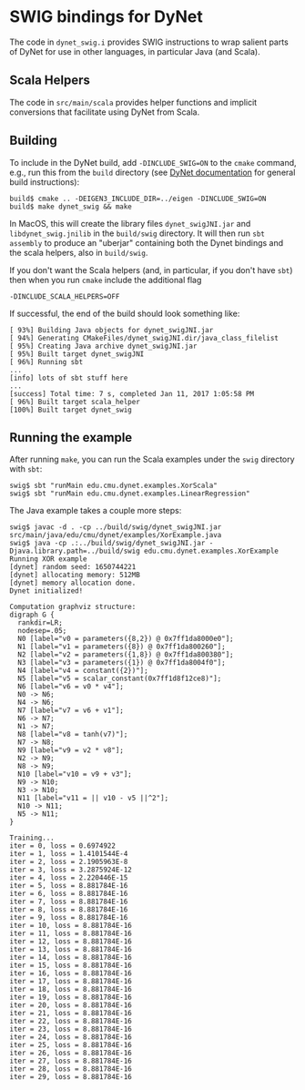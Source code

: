 # SWIG bindings for DyNet

The code in `dynet_swig.i` provides SWIG instructions to wrap salient parts of DyNet for use
in other languages, in particular Java (and Scala).

## Scala Helpers

The code in `src/main/scala` provides helper functions and implicit conversions that 
facilitate using DyNet from Scala.

## Building

To include in the DyNet build, add `-DINCLUDE_SWIG=ON` to the `cmake` command, e.g., run this from
the `build` directory (see [DyNet documentation](http://dynet.readthedocs.io/en/latest/install.html) for general build instructions):

```
build$ cmake .. -DEIGEN3_INCLUDE_DIR=../eigen -DINCLUDE_SWIG=ON
build$ make dynet_swig && make
```

In MacOS, this will create the library files `dynet_swigJNI.jar` and `libdynet_swig.jnilib` in the `build/swig` directory. 
It will then run `sbt assembly` to produce an "uberjar" containing 
both the Dynet bindings and the scala helpers, also in `build/swig`.

If you don't want the Scala helpers (and, in particular, if you
don't have `sbt`) then when you run `cmake` include the additional flag

```
-DINCLUDE_SCALA_HELPERS=OFF
```

If successful, the end of the build should look something like:

```
[ 93%] Building Java objects for dynet_swigJNI.jar
[ 94%] Generating CMakeFiles/dynet_swigJNI.dir/java_class_filelist
[ 95%] Creating Java archive dynet_swigJNI.jar
[ 95%] Built target dynet_swigJNI
[ 96%] Running sbt
...
[info] lots of sbt stuff here
...
[success] Total time: 7 s, completed Jan 11, 2017 1:05:58 PM
[ 96%] Built target scala_helper
[100%] Built target dynet_swig
```

## Running the example

After running `make`, you can run the Scala examples under the `swig` directory with `sbt`:

```
swig$ sbt "runMain edu.cmu.dynet.examples.XorScala"
swig$ sbt "runMain edu.cmu.dynet.examples.LinearRegression"
```

The Java example takes a couple more steps:

```
swig$ javac -d . -cp ../build/swig/dynet_swigJNI.jar src/main/java/edu/cmu/dynet/examples/XorExample.java
swig$ java -cp .:../build/swig/dynet_swigJNI.jar -Djava.library.path=../build/swig edu.cmu.dynet.examples.XorExample
Running XOR example
[dynet] random seed: 1650744221
[dynet] allocating memory: 512MB
[dynet] memory allocation done.
Dynet initialized!

Computation graphviz structure:
digraph G {
  rankdir=LR;
  nodesep=.05;
  N0 [label="v0 = parameters({8,2}) @ 0x7ff1da8000e0"];
  N1 [label="v1 = parameters({8}) @ 0x7ff1da800260"];
  N2 [label="v2 = parameters({1,8}) @ 0x7ff1da800380"];
  N3 [label="v3 = parameters({1}) @ 0x7ff1da8004f0"];
  N4 [label="v4 = constant({2})"];
  N5 [label="v5 = scalar_constant(0x7ff1d8f12ce8)"];
  N6 [label="v6 = v0 * v4"];
  N0 -> N6;
  N4 -> N6;
  N7 [label="v7 = v6 + v1"];
  N6 -> N7;
  N1 -> N7;
  N8 [label="v8 = tanh(v7)"];
  N7 -> N8;
  N9 [label="v9 = v2 * v8"];
  N2 -> N9;
  N8 -> N9;
  N10 [label="v10 = v9 + v3"];
  N9 -> N10;
  N3 -> N10;
  N11 [label="v11 = || v10 - v5 ||^2"];
  N10 -> N11;
  N5 -> N11;
}

Training...
iter = 0, loss = 0.6974922
iter = 1, loss = 1.4101544E-4
iter = 2, loss = 2.1905963E-8
iter = 3, loss = 3.2875924E-12
iter = 4, loss = 2.220446E-15
iter = 5, loss = 8.881784E-16
iter = 6, loss = 8.881784E-16
iter = 7, loss = 8.881784E-16
iter = 8, loss = 8.881784E-16
iter = 9, loss = 8.881784E-16
iter = 10, loss = 8.881784E-16
iter = 11, loss = 8.881784E-16
iter = 12, loss = 8.881784E-16
iter = 13, loss = 8.881784E-16
iter = 14, loss = 8.881784E-16
iter = 15, loss = 8.881784E-16
iter = 16, loss = 8.881784E-16
iter = 17, loss = 8.881784E-16
iter = 18, loss = 8.881784E-16
iter = 19, loss = 8.881784E-16
iter = 20, loss = 8.881784E-16
iter = 21, loss = 8.881784E-16
iter = 22, loss = 8.881784E-16
iter = 23, loss = 8.881784E-16
iter = 24, loss = 8.881784E-16
iter = 25, loss = 8.881784E-16
iter = 26, loss = 8.881784E-16
iter = 27, loss = 8.881784E-16
iter = 28, loss = 8.881784E-16
iter = 29, loss = 8.881784E-16
```
